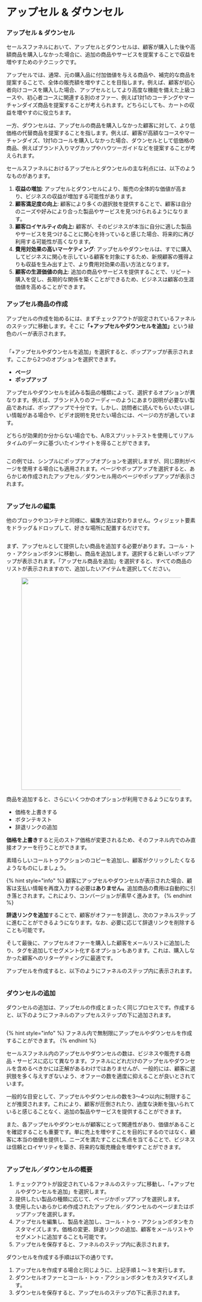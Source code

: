 # アップセル & ダウンセル

### アップセル & ダウンセル

セールスファネルにおいて、アップセルとダウンセルは、顧客が購入した後や高額商品を購入しなかった場合に、追加の商品やサービスを提案することで収益を増やすためのテクニックです。

アップセルでは、通常、元の購入品に付加価値を与える商品や、補完的な商品を提案することで、全体の販売額を増やすことを目指します。例えば、顧客が初心者向けコースを購入した場合、アップセルとしてより高度な機能を備えた上級コースや、初心者コースに関連する別のオファー、例えば1対1のコーチングやマーチャンダイズ商品を提案することが考えられます。どちらにしても、カートの収益を増やすのに役立ちます。

一方、ダウンセルは、アップセルの商品を購入しなかった顧客に対して、より低価格の代替商品を提案することを指します。例えば、顧客が高額なコースやマーチャンダイズ、1対1のコールを購入しなかった場合、ダウンセルとして低価格の商品、例えばブランド入りマグカップやハウツーガイドなどを提案することが考えられます。

セールスファネルにおけるアップセルとダウンセルの主な利点には、以下のようなものがあります。

1. **収益の増加**: アップセルとダウンセルにより、販売の全体的な価値が高まり、ビジネスの収益が増加する可能性があります。
2. **顧客満足度の向上**: 顧客により多くの選択肢を提供することで、顧客は自分のニーズや好みにより合った製品やサービスを見つけられるようになります。
3. **顧客ロイヤルティの向上:** 顧客が、そのビジネスが本当に自分に適した製品やサービスを見つけることに関心を持っていると感じた場合、将来的に再び利用する可能性が高くなります。
4. **費用対効果の高いマーケティング**: アップセルやダウンセルは、すでに購入してビジネスに関心を示している顧客を対象にするため、新規顧客の獲得よりも収益を生み出す上で、より費用対効果の高い方法となります。
5. **顧客の生涯価値の向上**: 追加の商品やサービスを提供することで、リピート購入を促し、長期的な関係を築くことができるため、ビジネスは顧客の生涯価値を高めることができます。

### アップセル商品の作成

アップセルの作成を始めるには、まずチェックアウトが設定されているファネルのステップに移動します。そこ&#x306B;**「+アップセルやダウンセルを追加」**&#x3068;いう緑色のバーが表示されます。

<figure><img src="../../.gitbook/assets/スクリーンショット 2024-09-03 23.19.18.png" alt=""><figcaption></figcaption></figure>

「+アップセルやダウンセルを追加」を選択すると、ポップアップが表示されます。ここから2つのオプションを選択できます。

* **ページ**
* **ポップアップ**

アップセルやダウンセルを試みる製品の種類によって、選択するオプションが異なります。例えば、ブランド入りのフーディーのようにあまり説明が必要ない製品であれば、ポップアップで十分です。しかし、訪問者に読んでもらいたい詳しい情報がある場合や、ビデオ説明を見せたい場合には、ページの方が適しています。

どちらが効果的か分からない場合でも、A/Bスプリットテストを使用してリアルタイムのデータに基づいたインサイトを得ることができます。

<figure><img src="../../.gitbook/assets/スクリーンショット 2024-09-03 23.22.42.png" alt=""><figcaption></figcaption></figure>

この例では、シンプルにポップアップオプションを選択しますが、同じ原則がページを使用する場合にも適用されます。ページやポップアップを選択すると、あらかじめ作成されたアップセル／ダウンセル用のページやポップアップが表示されます。

<figure><img src="../../.gitbook/assets/スクリーンショット 2024-09-03 23.24.55.png" alt=""><figcaption></figcaption></figure>

### アップセルの編集

他のブロックやコンテナと同様に、編集方法は変わりません。ウィジェット要素をドラッグ＆ドロップして、好きな場所に配置するだけです。

<figure><img src="../../.gitbook/assets/スクリーンショット 2024-09-03 23.28.54.png" alt=""><figcaption></figcaption></figure>

まず、アップセルとして提供したい商品を追加する必要があります。コール・トゥ・アクションボタンに移動し、商品を追加します。選択すると新しいポップアップが表示されます。「アップセル商品を追加」を選択すると、すべての商品のリストが表示されますので、追加したいアイテムを選択してください。

<figure><img src="../../.gitbook/assets/スクリーンショット 2024-09-03 23.27.51.png" alt="" width="563"><figcaption></figcaption></figure>

商品を追加すると、さらにいくつかのオプションが利用できるようになります。

* 価格を上書きする
* ボタンテキスト
* 辞退リンクの追加

**価格を上書き**すると元のストア価格が変更されるため、そのファネル内でのみ直接オファーを行うことができます。

素晴らしいコールトゥアクションのコピーを追加し、顧客がクリックしたくなるようなものにしましょう。

{% hint style="info" %}
顧客にアップセルやダウンセルが表示された場合、顧客は支払い情報を再度入力する必要は**ありません。**&#x8FFD;加商品の費用は自動的に引き落とされます。これにより、コンバージョンが素早く進みます。
{% endhint %}

**辞退リンクを追加**することで、顧客がオファーを辞退し、次のファネルステップに進むことができるようになります。なお、必要に応じて辞退リンクを削除することも可能です。

そして最後に、アップセルオファーを購入した顧客をメールリストに追加したり、タグを追加してセグメント化するオプションもあります。これは、購入しなかった顧客へのリターゲティングに最適です。

アップセルを作成すると、以下のようにファネルのステップ内に表示されます。

<figure><img src="../../.gitbook/assets/スクリーンショット 2024-09-03 23.45.06.png" alt=""><figcaption></figcaption></figure>

### ダウンセルの追加 <a href="#adding-a-downsell" id="adding-a-downsell"></a>

ダウンセルの追加は、アップセルの作成とまったく同じプロセスです。作成すると、以下のようにファネルのアップセルステップの下に追加されます。

<figure><img src="../../.gitbook/assets/スクリーンショット 2024-09-04 9.54.35.png" alt=""><figcaption></figcaption></figure>

{% hint style="info" %}
ファネル内で無制限にアップセルやダウンセルを作成することができます。
{% endhint %}

セールスファネル内のアップセルやダウンセルの数は、ビジネスや販売する商品・サービスに応じて異なります。ファネルにどれだけのアップセルやダウンセルを含めるべきかには正解があるわけではありませんが、一般的には、顧客に選択肢を多く与えすぎないよう、オファーの数を適度に抑えることが良いとされています。

一般的な目安として、アップセルやダウンセルの数を3〜4つ以内に制限することが推奨されます。これにより、顧客が圧倒されたり、過度な決断を強いられていると感じることなく、追加の製品やサービスを提供することができます。

また、各アップセルやダウンセルが顧客にとって関連性があり、価値があることを確認することも重要です。単に売上を増やすことを目的にするのではなく、顧客に本当の価値を提供し、ニーズを満たすことに焦点を当てることで、ビジネスは信頼とロイヤリティを築き、将来的な販売機会を増やすことができます。

<figure><img src="../../.gitbook/assets/スクリーンショット 2024-09-04 10.04.16.png" alt=""><figcaption></figcaption></figure>

### アップセル／ダウンセルの概要

1. チェックアウトが設定されているファネルのステップに移動し、「+アップセルやダウンセルを追加」を選択します。
2. 提供したい製品の種類に応じて、ページかポップアップを選択します。
3. 使用したいあらかじめ作成されたアップセル／ダウンセルのページまたはポップアップを選択します。
4. アップセルを編集し、製品を追加し、コール・トゥ・アクションボタンをカスタマイズします。価格の変更、辞退リンクの追加、顧客をメールリストやセグメントに追加することも可能です。
5. アップセルを保存すると、ファネルのステップ内に表示されます。

ダウンセルを作成する手順は以下の通りです。

1. アップセルを作成する場合と同じように、上記手順１〜３を実行します。
2. ダウンセルオファーとコール・トゥ・アクションボタンをカスタマイズします。
3. ダウンセルを保存すると、アップセルのステップの下に表示されます。
